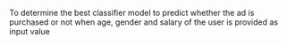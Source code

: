 To determine the best classifier model to predict whether the ad is purchased or not when age, gender and salary of the user is provided as input value 
